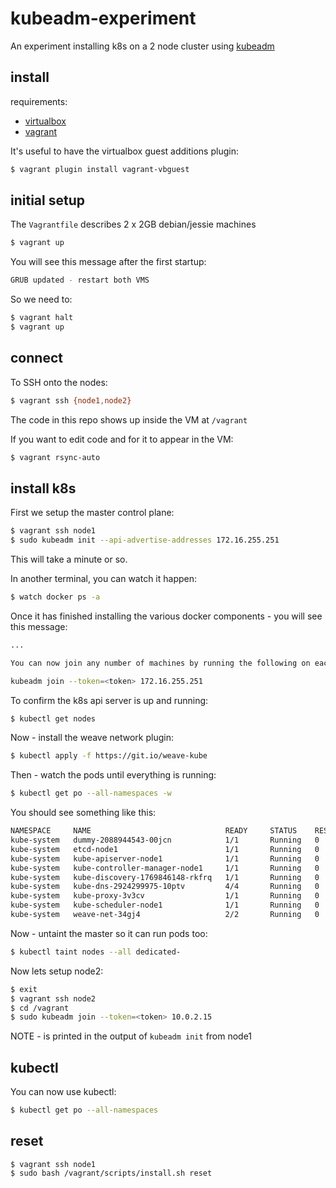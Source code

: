 # kubeadm-experiment

An experiment installing k8s on a 2 node cluster using [kubeadm](https://kubernetes.io/docs/getting-started-guides/kubeadm/)

## install

requirements:

 * [virtualbox](https://www.virtualbox.org/wiki/Downloads)
 * [vagrant](https://www.vagrantup.com/downloads.html)

It's useful to have the virtualbox guest additions plugin:

```bash
$ vagrant plugin install vagrant-vbguest
```

## initial setup

The `Vagrantfile` describes 2 x 2GB debian/jessie machines

```bash
$ vagrant up
```

You will see this message after the first startup:

```bash
GRUB updated - restart both VMS
```
So we need to:

```bash
$ vagrant halt
$ vagrant up
```

## connect

To SSH onto the nodes:

```bash
$ vagrant ssh {node1,node2}
```

The code in this repo shows up inside the VM at `/vagrant`

If you want to edit code and for it to appear in the VM:

```bash
$ vagrant rsync-auto
```

## install k8s

First we setup the master control plane:

```bash
$ vagrant ssh node1
$ sudo kubeadm init --api-advertise-addresses 172.16.255.251
```

This will take a minute or so.

In another terminal, you can watch it happen:

```bash
$ watch docker ps -a
```

Once it has finished installing the various docker components - you will see this message:

```bash
...

You can now join any number of machines by running the following on each node:

kubeadm join --token=<token> 172.16.255.251
```

To confirm the k8s api server is up and running:

```bash
$ kubectl get nodes
```

Now - install the weave network plugin:

```bash
$ kubectl apply -f https://git.io/weave-kube
```

Then - watch the pods until everything is running:

```bash
$ kubectl get po --all-namespaces -w
```

You should see something like this:

```bash
NAMESPACE     NAME                              READY     STATUS    RESTARTS   AGE
kube-system   dummy-2088944543-00jcn            1/1       Running   0          2h
kube-system   etcd-node1                        1/1       Running   0          2h
kube-system   kube-apiserver-node1              1/1       Running   0          2h
kube-system   kube-controller-manager-node1     1/1       Running   0          2h
kube-system   kube-discovery-1769846148-rkfrq   1/1       Running   0          2h
kube-system   kube-dns-2924299975-10ptv         4/4       Running   0          2h
kube-system   kube-proxy-3v3cv                  1/1       Running   0          2h
kube-system   kube-scheduler-node1              1/1       Running   0          2h
kube-system   weave-net-34gj4                   2/2       Running   0          1m
```

Now - untaint the master so it can run pods too:

```bash
$ kubectl taint nodes --all dedicated-
```

Now lets setup node2:

```bash
$ exit
$ vagrant ssh node2
$ cd /vagrant
$ sudo kubeadm join --token=<token> 10.0.2.15
```

NOTE - <token> is printed in the output of `kubeadm init` from node1

## kubectl

You can now use kubectl:

```bash
$ kubectl get po --all-namespaces
```

## reset

```
$ vagrant ssh node1
$ sudo bash /vagrant/scripts/install.sh reset
```
